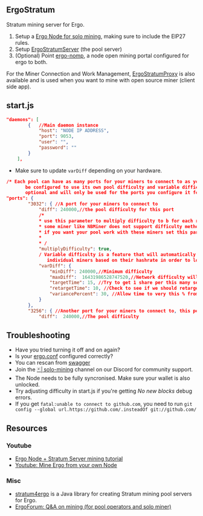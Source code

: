 ## ErgoStratum

Stratum mining server for Ergo.

1. Setup a [Ergo Node for solo mining](solo-node.md), making sure to include the EIP27 rules.
2. Setup [ErgoStratumServer](https://github.com/mhssamadani/ErgoStratumServer) (the pool server)
3. (Optional) Point [ergo-nomp](https://github.com/btclinux/ergo-nomp), a node open mining portal configured for ergo to both.

For the  Miner Connection and Work Management, [ErgoStratumProxy](https://github.com/mhssamadani/ErgoStratumProxy) is also available and is used when you want to mine with open source miner (client side app).

## start.js

```json
"daemons": [
        {   //Main daemon instance
            "host": "NODE IP ADDRESS",
            "port": 9053,
            "user": "",
            "password": ""
        }
    ],
```

- Make sure to update `varDiff` depending on your hardware.

```json
/* Each pool can have as many ports for your miners to connect to as you wish. Each port can
       be configured to use its own pool difficulty and variable difficulty settings. varDiff is
       optional and will only be used for the ports you configure it for. /
"ports": {
        "3032": { //A port for your miners to connect to
            "diff": 240000,//the pool difficulty for this port
            /*
            * use this parameter to multiply difficulty to b for each request.
            * some miner like NBMiner does not support difficulty method of stratum.
            * if you want your pool work with these miners set this parameters.
            *
            * /
            "multiplyDifficulty": true,
            / Variable difficulty is a feature that will automatically adjust difficulty for
               individual miners based on their hashrate in order to lower networking overhead */
            "varDiff": {
                "minDiff": 240000,//Minimum difficulty
                "maxDiff":  16431986528747520,//Network difficulty will be used if it is lower than this
                "targetTime": 15, //Try to get 1 share per this many seconds
                "retargetTime": 10, //Check to see if we should retarget every this many seconds
                "variancePercent": 30, //Allow time to very this % from target without retargeting
            }
        },
        "3256": { //Another port for your miners to connect to, this port does not use varDiff
            "diff":  240000,//The pool difficulty
```

## Troubleshooting

- Have you tried turning it off and on again?
- Is your [ergo.conf](solo-node.md) configured correctly?
- You can rescan from [swagger](swagger.md)
- Join the [🃏│solo-mining](https://discord.gg/ergo-platform-668903786361651200) channel on our Discord for community support.
- The Node needs to be fully syncronised. Make sure your wallet is also unlocked.
- Try adjusting difficulty in start.js if you're getting *No new blocks* debug errors.
- If you get `fatal:unable to connect to github.com`, you need to run `git config --global url.https://github.com/.insteadOf git://github.com/`

## Resources

### Youtube

- [Ergo Node + Stratum Server mining tutorial](https://www.youtube.com/watch?v=_1M8dGpfKjU)
- [Youtube: Mine Ergo from your own Node](https://www.youtube.com/watch?v=ubov4oweA20)

### Misc

- [stratum4ergo](https://github.com/Satergo/stratum4ergo) is a Java library for creating Stratum mining pool servers for Ergo.
- [ErgoForum: Q&A on mining (for pool operators and solo miner)](https://www.ergoforum.org/t/q-a-on-mining-for-pool-operators-and-solo-miners/587)
